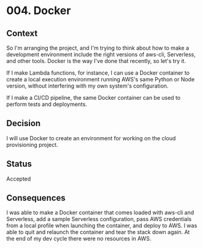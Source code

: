 # 004. Docker

## Context

So I'm arranging the project, and I'm trying to think about how to make a development environment include the right versions of aws-cli, Serverless, and other tools. Docker is the way I've done that recently, so let's try it.

If I make Lambda functions, for instance, I can use a Docker container to create a local execution environment running AWS's same Python or Node version, without interfering with my own system's configuration.

If I make a CI/CD pipeline, the same Docker container can be used to perform tests and deployments.

## Decision

I will use Docker to create an environment for working on the cloud provisioning project.

## Status

Accepted

## Consequences

I was able to make a Docker container that comes loaded with aws-cli and Serverless, add a sample Serverless configuration, pass AWS credentials from a local profile when launching the container, and deploy to AWS. I was able to quit and relaunch the container and tear the stack down again. At the end of my dev cycle there were no resources in AWS.
